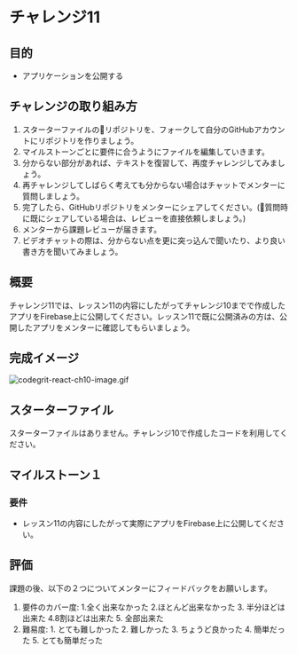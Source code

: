 # チャレンジ11

## 目的

- アプリケーションを公開する

## チャレンジの取り組み方

1. スターターファイルのリポジトリを、フォークして自分のGitHubアカウントにリポジトリを作りましょう。
2. マイルストーンごとに要件に合うようにファイルを編集していきます。
3. 分からない部分があれば、テキストを復習して、再度チャレンジしてみましょう。
4. 再チャレンジしてしばらく考えても分からない場合はチャットでメンターに質問しましょう。
5. 完了したら、GitHubリポジトリをメンターにシェアしてください。(質問時に既にシェアしている場合は、レビューを直接依頼しましょう。)
6. メンターから課題レビューが届きます。
7. ビデオチャットの際は、分からない点を更に突っ込んで聞いたり、より良い書き方を聞いてみましょう。

## 概要

チャレンジ11では、レッスン11の内容にしたがってチャレンジ10までで作成したアプリをFirebase上に公開してください。レッスン11で既に公開済みの方は、公開したアプリをメンターに確認してもらいましょう。

## 完成イメージ

![codegrit-react-ch10-image.gif](https://firebasestorage.googleapis.com/v0/b/codegrit-images.appspot.com/o/codegrit-react%2FLesson10%2Fcodegrit-react-ch10-image.gif?alt=media&token=97d1f54b-1e00-4c49-ba15-c3aa73033961)

## スターターファイル

スターターファイルはありません。チャレンジ10で作成したコードを利用してください。

## マイルストーン１

### 要件

- レッスン11の内容にしたがって実際にアプリをFirebase上に公開してください。

## 評価

課題の後、以下の２つについてメンターにフィードバックをお願いします。

1. 要件のカバー度: 1.全く出来なかった 2.ほとんど出来なかった 3. 半分ほどは出来た 4.8割ほどは出来た 5. 全部出来た
2. 難易度: 1. とても難しかった 2. 難しかった 3. ちょうど良かった 4. 簡単だった 5. とても簡単だった
